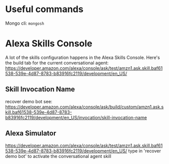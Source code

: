 # Useful commands
Mongo cli:
`mongosh`

# Alexa Skills Console
A lot of the skills configuration happens in the Alexa Skills Console.
Here's the build tab for the current conversational agent:
https://developer.amazon.com/alexa/console/ask/test/amzn1.ask.skill.baf61538-539e-4d87-8783-b83916fc2119/development/en_US/

## Skill Invocation Name
recover demo bot
see: https://developer.amazon.com/alexa/console/ask/build/custom/amzn1.ask.skill.baf61538-539e-4d87-8783-b83916fc2119/development/en_US/invocation/skill-invocation-name

## Alexa Simulator
https://developer.amazon.com/alexa/console/ask/test/amzn1.ask.skill.baf61538-539e-4d87-8783-b83916fc2119/development/en_US/
type in 'recover demo bot' to activate the conversational agent skill